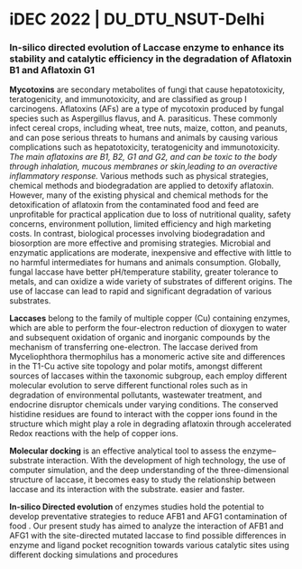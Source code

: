 # iDEC 2022 | DU_DTU_NSUT-Delhi

### In-silico directed evolution of Laccase enzyme to enhance its stability and catalytic efficiency in the degradation of Aflatoxin B1 and Aflatoxin G1

**Mycotoxins** are secondary metabolites of fungi that cause hepatotoxicity, teratogenicity, and immunotoxicity, and are classified as group I carcinogens. Aflatoxins (AFs)  are a type of mycotoxin produced by fungal species such as Aspergillus flavus, and A. parasiticus. 
These commonly infect cereal crops, including wheat, tree nuts, maize, cotton, and peanuts, and can pose serious threats to humans and animals by causing various complications such as hepatotoxicity, teratogenicity and immunotoxicity. *The main aflatoxins are B1, B2, G1 and G2, and can be toxic to the body through inhalation, mucous membranes or skin,leading to an overactive inflammatory response.*
Various methods such as physical strategies, chemical methods and biodegradation are applied to detoxify aflatoxin. However, many of the existing physical and chemical methods for  the detoxification of aflatoxin from the contaminated food and feed are unprofitable for practical application due to loss of nutritional quality, safety concerns, environment pollution, limited efficiency and high marketing costs. In contrast, biological processes involving biodegradation and biosorption are more effective and promising strategies. Microbial and enzymatic applications are moderate, inexpensive and effective with little to no harmful intermediates for humans and animals consumption.
Globally, fungal laccase have better pH/temperature stability, greater tolerance to metals, and can oxidize a wide variety of substrates of different origins. The use of laccase  can lead to rapid and significant degradation of various  substrates.

**Laccases** belong to the family of multiple copper (Cu) containing enzymes, which are able to perform the four-electron reduction of dioxygen to water and subsequent oxidation of organic and inorganic compounds by the mechanism of transferring one-electron. The laccase derived from Myceliophthora thermophilus  has a monomeric active site and differences in the T1-Cu active site topology and polar motifs, amongst different sources of laccases within the taxonomic subgroup, each employ different molecular evolution to serve different functional roles such as in degradation of environmental pollutants, wastewater treatment, and endocrine disruptor chemicals under varying conditions. The conserved histidine residues are found to interact with the copper ions found in the structure which might play a role in degrading aflatoxin through accelerated Redox reactions with the help of copper ions.  

**Molecular docking** is an effective analytical tool to assess the enzyme–substrate interaction. With the development of high technology, the use of computer simulation, and the deep understanding of the three-dimensional structure of laccase, it becomes easy to study the relationship between laccase and its interaction with the substrate. easier and faster.

**In-silico Directed evolution** of enzymes studies hold the potential to develop preventative strategies to reduce AFB1 and AFG1 contamination of food . Our present study has aimed to analyze the interaction of AFB1 and AFG1 with the site-directed mutated laccase to find possible differences in enzyme and ligand pocket recognition towards various catalytic sites using different docking simulations and procedures
